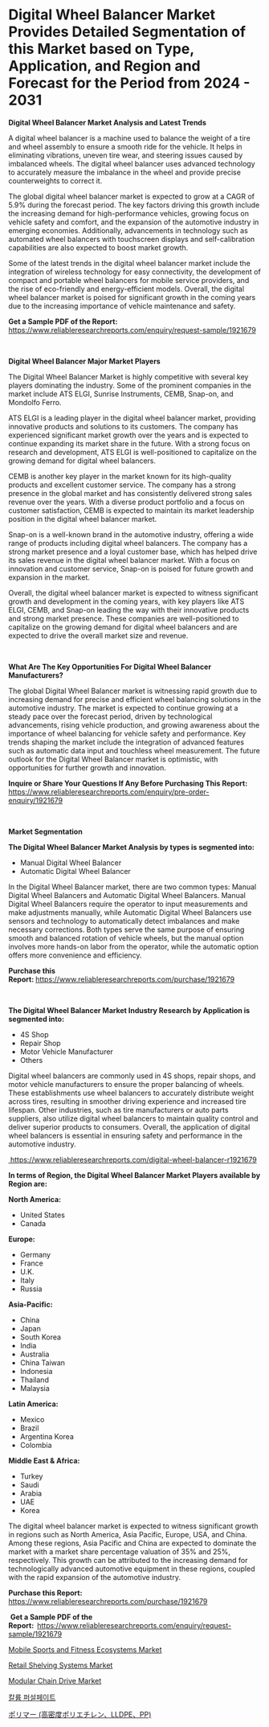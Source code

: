 <p><h1>Digital Wheel Balancer Market Provides Detailed Segmentation of this Market based on Type, Application, and Region and Forecast for the Period from 2024 - 2031</h1></p><p><strong>Digital Wheel Balancer Market Analysis and Latest Trends</strong></p>
<p><p>A digital wheel balancer is a machine used to balance the weight of a tire and wheel assembly to ensure a smooth ride for the vehicle. It helps in eliminating vibrations, uneven tire wear, and steering issues caused by imbalanced wheels. The digital wheel balancer uses advanced technology to accurately measure the imbalance in the wheel and provide precise counterweights to correct it.</p><p>The global digital wheel balancer market is expected to grow at a CAGR of 5.9% during the forecast period. The key factors driving this growth include the increasing demand for high-performance vehicles, growing focus on vehicle safety and comfort, and the expansion of the automotive industry in emerging economies. Additionally, advancements in technology such as automated wheel balancers with touchscreen displays and self-calibration capabilities are also expected to boost market growth.</p><p>Some of the latest trends in the digital wheel balancer market include the integration of wireless technology for easy connectivity, the development of compact and portable wheel balancers for mobile service providers, and the rise of eco-friendly and energy-efficient models. Overall, the digital wheel balancer market is poised for significant growth in the coming years due to the increasing importance of vehicle maintenance and safety.</p></p>
<p><strong>Get a Sample PDF of the Report:&nbsp;</strong> <a href="https://www.reliableresearchreports.com/enquiry/request-sample/1921679">https://www.reliableresearchreports.com/enquiry/request-sample/1921679</a></p>
<p>&nbsp;</p>
<p><strong>Digital Wheel Balancer Major Market Players</strong></p>
<p><p>The Digital Wheel Balancer Market is highly competitive with several key players dominating the industry. Some of the prominent companies in the market include ATS ELGI, Sunrise Instruments, CEMB, Snap-on, and Mondolfo Ferro.</p><p>ATS ELGI is a leading player in the digital wheel balancer market, providing innovative products and solutions to its customers. The company has experienced significant market growth over the years and is expected to continue expanding its market share in the future. With a strong focus on research and development, ATS ELGI is well-positioned to capitalize on the growing demand for digital wheel balancers.</p><p>CEMB is another key player in the market known for its high-quality products and excellent customer service. The company has a strong presence in the global market and has consistently delivered strong sales revenue over the years. With a diverse product portfolio and a focus on customer satisfaction, CEMB is expected to maintain its market leadership position in the digital wheel balancer market.</p><p>Snap-on is a well-known brand in the automotive industry, offering a wide range of products including digital wheel balancers. The company has a strong market presence and a loyal customer base, which has helped drive its sales revenue in the digital wheel balancer market. With a focus on innovation and customer service, Snap-on is poised for future growth and expansion in the market.</p><p>Overall, the digital wheel balancer market is expected to witness significant growth and development in the coming years, with key players like ATS ELGI, CEMB, and Snap-on leading the way with their innovative products and strong market presence. These companies are well-positioned to capitalize on the growing demand for digital wheel balancers and are expected to drive the overall market size and revenue.</p></p>
<p>&nbsp;</p>
<p><strong>What Are The Key Opportunities For Digital Wheel Balancer Manufacturers?</strong></p>
<p><p>The global Digital Wheel Balancer market is witnessing rapid growth due to increasing demand for precise and efficient wheel balancing solutions in the automotive industry. The market is expected to continue growing at a steady pace over the forecast period, driven by technological advancements, rising vehicle production, and growing awareness about the importance of wheel balancing for vehicle safety and performance. Key trends shaping the market include the integration of advanced features such as automatic data input and touchless wheel measurement. The future outlook for the Digital Wheel Balancer market is optimistic, with opportunities for further growth and innovation.</p></p>
<p><strong>Inquire or Share Your Questions If Any Before Purchasing This Report:</strong> <a href="https://www.reliableresearchreports.com/enquiry/pre-order-enquiry/1921679">https://www.reliableresearchreports.com/enquiry/pre-order-enquiry/1921679</a></p>
<p>&nbsp;</p>
<p><strong>Market Segmentation</strong></p>
<p><strong>The Digital Wheel Balancer Market Analysis by types is segmented into:</strong></p>
<p><ul><li>Manual Digital Wheel Balancer</li><li>Automatic Digital Wheel Balancer</li></ul></p>
<p><p>In the Digital Wheel Balancer market, there are two common types: Manual Digital Wheel Balancers and Automatic Digital Wheel Balancers. Manual Digital Wheel Balancers require the operator to input measurements and make adjustments manually, while Automatic Digital Wheel Balancers use sensors and technology to automatically detect imbalances and make necessary corrections. Both types serve the same purpose of ensuring smooth and balanced rotation of vehicle wheels, but the manual option involves more hands-on labor from the operator, while the automatic option offers more convenience and efficiency.</p></p>
<p><strong>Purchase this Report:&nbsp;</strong><a href="https://www.reliableresearchreports.com/purchase/1921679">https://www.reliableresearchreports.com/purchase/1921679</a></p>
<p>&nbsp;</p>
<p><strong>The Digital Wheel Balancer Market Industry Research by Application is segmented into:</strong></p>
<p><ul><li>4S Shop</li><li>Repair Shop</li><li>Motor Vehicle Manufacturer</li><li>Others</li></ul></p>
<p><p>Digital wheel balancers are commonly used in 4S shops, repair shops, and motor vehicle manufacturers to ensure the proper balancing of wheels. These establishments use wheel balancers to accurately distribute weight across tires, resulting in smoother driving experience and increased tire lifespan. Other industries, such as tire manufacturers or auto parts suppliers, also utilize digital wheel balancers to maintain quality control and deliver superior products to consumers. Overall, the application of digital wheel balancers is essential in ensuring safety and performance in the automotive industry.</p></p>
<p><a href="https://www.reliableresearchreports.com/digital-wheel-balancer-r1921679">&nbsp;https://www.reliableresearchreports.com/digital-wheel-balancer-r1921679</a></p>
<p><strong>In terms of Region, the Digital Wheel Balancer Market Players available by Region are:</strong></p>
<p>
    <p> <strong> North America: </strong>
        <ul>
            <li>United States</li>
            <li>Canada</li>
        </ul>
        </p> 
    <p> <strong> Europe: </strong>
        <ul>
            <li>Germany</li>
            <li>France</li>
            <li>U.K.</li>
            <li>Italy</li>
            <li>Russia</li>
        </ul>
        </p> 
    <p> <strong> Asia-Pacific: </strong>
        <ul>
            <li>China</li>
            <li>Japan</li>
            <li>South Korea</li>
            <li>India</li>
            <li>Australia</li>
            <li>China Taiwan</li>
            <li>Indonesia</li>
            <li>Thailand</li>
            <li>Malaysia</li>
        </ul>
        </p> 
    <p> <strong> Latin America: </strong>
        <ul>
            <li>Mexico</li>
            <li>Brazil</li>
            <li>Argentina Korea</li>
            <li>Colombia</li>
        </ul>
        </p> 
    <p> <strong> Middle East & Africa: </strong>
        <ul>
            <li>Turkey</li>
            <li>Saudi</li>
            <li>Arabia</li>
            <li>UAE</li>
            <li>Korea</li>
        </ul>
    </p>
    </p>
<p><p>The digital wheel balancer market is expected to witness significant growth in regions such as North America, Asia Pacific, Europe, USA, and China. Among these regions, Asia Pacific and China are expected to dominate the market with a market share percentage valuation of 35% and 25%, respectively. This growth can be attributed to the increasing demand for technologically advanced automotive equipment in these regions, coupled with the rapid expansion of the automotive industry.</p></p>
<p><strong>Purchase this Report: </strong><a href="https://www.reliableresearchreports.com/purchase/1921679">https://www.reliableresearchreports.com/purchase/1921679</a></p>
<p>&nbsp;<strong>Get a Sample PDF of the Report:&nbsp;&nbsp;</strong><a href="https://www.reliableresearchreports.com/enquiry/request-sample/1921679">https://www.reliableresearchreports.com/enquiry/request-sample/1921679</a></p>
<p><strong></strong></p>
<p><p><a href="https://www.linkedin.com/pulse/mobile-sports-fitness-ecosystems-market-global-regional-cmafe">Mobile Sports and Fitness Ecosystems Market</a></p><p><a href="https://github.com/mdmisese/Market-Research-Report-List-1/blob/main/retail-shelving-systems-market.md">Retail Shelving Systems Market</a></p><p><a href="https://www.linkedin.com/pulse/insights-modular-chain-drive-market-players-size-geographical-7coqc">Modular Chain Drive Market</a></p><p><a href="https://github.com/durgin521/Market-Research-Report-List-2/blob/main/4169776169433.md">칼륨 퍼설페이트</a></p><p><a href="https://github.com/Andrewones2023/Market-Research-Report-List-1/blob/main/6434559157942.md">ポリマー (高密度ポリエチレン、LLDPE、PP)</a></p></p>